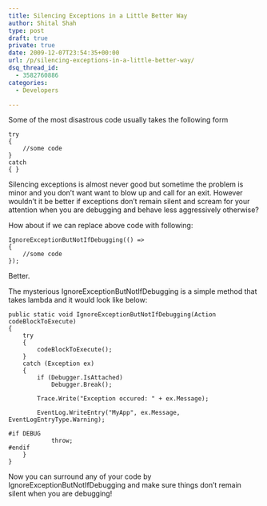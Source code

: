 ```yaml
---
title: Silencing Exceptions in a Little Better Way
author: Shital Shah
type: post
draft: true
private: true
date: 2009-12-07T23:54:35+00:00
url: /p/silencing-exceptions-in-a-little-better-way/
dsq_thread_id:
  - 3582760886
categories:
  - Developers

---
```

Some of the most disastrous code usually takes the following form

<pre class="code-block"><code>try
{
    //some code
}
catch
{ }
</code></pre>

Silencing exceptions is almost never good but sometime the problem is minor and you don’t want want to blow up and call for an exit. However wouldn’t it be better if exceptions don’t remain silent and scream for your attention when you are debugging and behave less aggressively otherwise?

How about if we can replace above code with following:

<pre class="code-block"><code class="language-cs">IgnoreExceptionButNotIfDebugging(() =&gt;
{
    //some code
});
</code></pre>

Better.

The mysterious IgnoreExceptionButNotIfDebugging is a simple method that takes lambda and it would look like below:

<pre class="code-block"><code>public static void IgnoreExceptionButNotIfDebugging(Action codeBlockToExecute)
{
    try
    {
        codeBlockToExecute();
    }
    catch (Exception ex)
    {
        if (Debugger.IsAttached)
            Debugger.Break();

        Trace.Write("Exception occured: " + ex.Message);

        EventLog.WriteEntry("MyApp", ex.Message, EventLogEntryType.Warning);

#if DEBUG
            throw;
#endif
    }
}
</code></pre>

Now you can surround any of your code by IgnoreExceptionButNotIfDebugging and make sure things don’t remain silent when you are debugging!